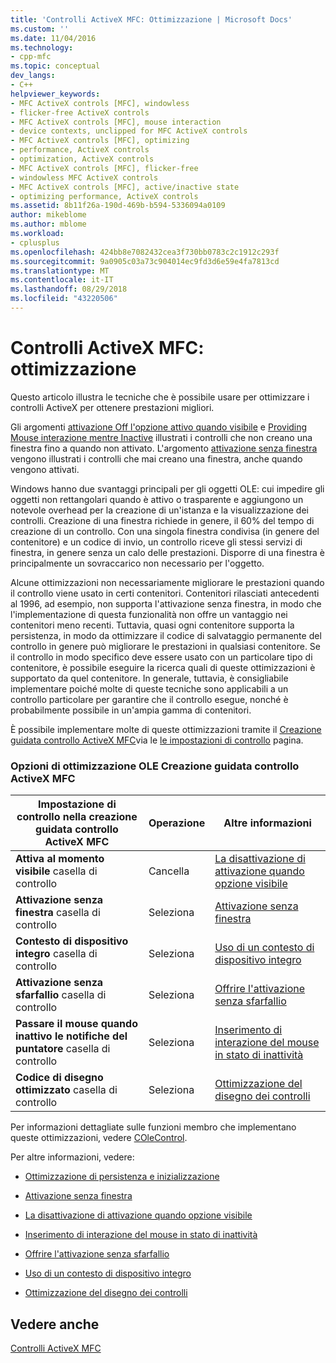 ```yaml
---
title: 'Controlli ActiveX MFC: Ottimizzazione | Microsoft Docs'
ms.custom: ''
ms.date: 11/04/2016
ms.technology:
- cpp-mfc
ms.topic: conceptual
dev_langs:
- C++
helpviewer_keywords:
- MFC ActiveX controls [MFC], windowless
- flicker-free ActiveX controls
- MFC ActiveX controls [MFC], mouse interaction
- device contexts, unclipped for MFC ActiveX controls
- MFC ActiveX controls [MFC], optimizing
- performance, ActiveX controls
- optimization, ActiveX controls
- MFC ActiveX controls [MFC], flicker-free
- windowless MFC ActiveX controls
- MFC ActiveX controls [MFC], active/inactive state
- optimizing performance, ActiveX controls
ms.assetid: 8b11f26a-190d-469b-b594-5336094a0109
author: mikeblome
ms.author: mblome
ms.workload:
- cplusplus
ms.openlocfilehash: 424bb8e7082432cea3f730bb0783c2c1912c293f
ms.sourcegitcommit: 9a0905c03a73c904014ec9fd3d6e59e4fa7813cd
ms.translationtype: MT
ms.contentlocale: it-IT
ms.lasthandoff: 08/29/2018
ms.locfileid: "43220506"
---
```

# <a name="mfc-activex-controls-optimization"></a>Controlli ActiveX MFC: ottimizzazione
Questo articolo illustra le tecniche che è possibile usare per ottimizzare i controlli ActiveX per ottenere prestazioni migliori.  
  
 Gli argomenti [attivazione Off l'opzione attivo quando visibile](../mfc/turning-off-the-activate-when-visible-option.md) e [Providing Mouse interazione mentre Inactive](../mfc/providing-mouse-interaction-while-inactive.md) illustrati i controlli che non creano una finestra fino a quando non attivato. L'argomento [attivazione senza finestra](../mfc/providing-windowless-activation.md) vengono illustrati i controlli che mai creano una finestra, anche quando vengono attivati.  
  
 Windows hanno due svantaggi principali per gli oggetti OLE: cui impedire gli oggetti non rettangolari quando è attivo o trasparente e aggiungono un notevole overhead per la creazione di un'istanza e la visualizzazione dei controlli. Creazione di una finestra richiede in genere, il 60% del tempo di creazione di un controllo. Con una singola finestra condivisa (in genere del contenitore) e un codice di invio, un controllo riceve gli stessi servizi di finestra, in genere senza un calo delle prestazioni. Disporre di una finestra è principalmente un sovraccarico non necessario per l'oggetto.  
  
 Alcune ottimizzazioni non necessariamente migliorare le prestazioni quando il controllo viene usato in certi contenitori. Contenitori rilasciati antecedenti al 1996, ad esempio, non supporta l'attivazione senza finestra, in modo che l'implementazione di questa funzionalità non offre un vantaggio nei contenitori meno recenti. Tuttavia, quasi ogni contenitore supporta la persistenza, in modo da ottimizzare il codice di salvataggio permanente del controllo in genere può migliorare le prestazioni in qualsiasi contenitore. Se il controllo in modo specifico deve essere usato con un particolare tipo di contenitore, è possibile eseguire la ricerca quali di queste ottimizzazioni è supportato da quel contenitore. In generale, tuttavia, è consigliabile implementare poiché molte di queste tecniche sono applicabili a un controllo particolare per garantire che il controllo esegue, nonché è probabilmente possibile in un'ampia gamma di contenitori.  
  
 È possibile implementare molte di queste ottimizzazioni tramite il [Creazione guidata controllo ActiveX MFC](../mfc/reference/mfc-activex-control-wizard.md)via le [le impostazioni di controllo](../mfc/reference/control-settings-mfc-activex-control-wizard.md) pagina.  
  
### <a name="mfc-activex-control-wizard-ole-optimization-options"></a>Opzioni di ottimizzazione OLE Creazione guidata controllo ActiveX MFC  
  
|Impostazione di controllo nella creazione guidata controllo ActiveX MFC|Operazione|Altre informazioni|  
|-------------------------------------------------------|------------|----------------------|  
|**Attiva al momento visibile** casella di controllo|Cancella|[La disattivazione di attivazione quando opzione visibile](../mfc/turning-off-the-activate-when-visible-option.md)|  
|**Attivazione senza finestra** casella di controllo|Seleziona|[Attivazione senza finestra](../mfc/providing-windowless-activation.md)|  
|**Contesto di dispositivo integro** casella di controllo|Seleziona|[Uso di un contesto di dispositivo integro](../mfc/using-an-unclipped-device-context.md)|  
|**Attivazione senza sfarfallio** casella di controllo|Seleziona|[Offrire l'attivazione senza sfarfallio](../mfc/providing-flicker-free-activation.md)|  
|**Passare il mouse quando inattivo le notifiche del puntatore** casella di controllo|Seleziona|[Inserimento di interazione del mouse in stato di inattività](../mfc/providing-mouse-interaction-while-inactive.md)|  
|**Codice di disegno ottimizzato** casella di controllo|Seleziona|[Ottimizzazione del disegno dei controlli](../mfc/optimizing-control-drawing.md)|  
  
 Per informazioni dettagliate sulle funzioni membro che implementano queste ottimizzazioni, vedere [COleControl](../mfc/reference/colecontrol-class.md).  
  
 Per altre informazioni, vedere:  
  
-   [Ottimizzazione di persistenza e inizializzazione](../mfc/optimizing-persistence-and-initialization.md)  
  
-   [Attivazione senza finestra](../mfc/providing-windowless-activation.md)  
  
-   [La disattivazione di attivazione quando opzione visibile](../mfc/turning-off-the-activate-when-visible-option.md)  
  
-   [Inserimento di interazione del mouse in stato di inattività](../mfc/providing-mouse-interaction-while-inactive.md)  
  
-   [Offrire l'attivazione senza sfarfallio](../mfc/providing-flicker-free-activation.md)  
  
-   [Uso di un contesto di dispositivo integro](../mfc/using-an-unclipped-device-context.md)  
  
-   [Ottimizzazione del disegno dei controlli](../mfc/optimizing-control-drawing.md)  
  
## <a name="see-also"></a>Vedere anche  
 [Controlli ActiveX MFC](../mfc/mfc-activex-controls.md)

